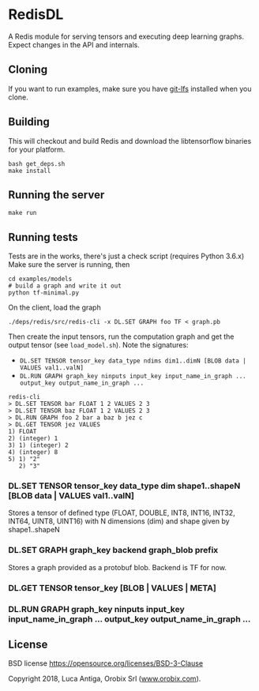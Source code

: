 # RedisDL

A Redis module for serving tensors and executing deep learning graphs.
Expect changes in the API and internals.

## Cloning
If you want to run examples, make sure you have [git-lfs](https://git-lfs.github.com) installed when you clone.

## Building
This will checkout and build Redis and download the libtensorflow binaries for your platform.
```
bash get_deps.sh
make install
```

## Running the server
```
make run
```

## Running tests
Tests are in the works, there's just a check script (requires Python 3.6.x)
Make sure the server is running, then
```
cd examples/models
# build a graph and write it out
python tf-minimal.py
```

On the client, load the graph
```
./deps/redis/src/redis-cli -x DL.SET GRAPH foo TF < graph.pb
```

Then create the input tensors, run the computation graph and get the output tensor (see `load_model.sh`). Note the signatures: 
* `DL.SET TENSOR tensor_key data_type ndims dim1..dimN [BLOB data | VALUES val1..valN]`
* `DL.RUN GRAPH graph_key ninputs input_key input_name_in_graph ... output_key output_name_in_graph ...`
```
redis-cli
> DL.SET TENSOR bar FLOAT 1 2 VALUES 2 3
> DL.SET TENSOR baz FLOAT 1 2 VALUES 2 3
> DL.RUN GRAPH foo 2 bar a baz b jez c
> DL.GET TENSOR jez VALUES
1) FLOAT
2) (integer) 1
3) 1) (integer) 2
4) (integer) 8
5) 1) "2"
   2) "3"
```

### DL.SET TENSOR tensor_key data_type dim shape1..shapeN [BLOB data | VALUES val1..valN]
Stores a tensor of defined type (FLOAT, DOUBLE, INT8, INT16, INT32, INT64, UINT8, UINT16) with N dimensions (dim) and shape given by shape1..shapeN

### DL.SET GRAPH graph_key backend graph_blob prefix
Stores a graph provided as a protobuf blob. Backend is TF for now.

### DL.GET TENSOR tensor_key [BLOB | VALUES | META]

### DL.RUN GRAPH graph_key ninputs input_key input_name_in_graph ... output_key output_name_in_graph ...


## License

BSD license https://opensource.org/licenses/BSD-3-Clause

Copyright 2018, Luca Antiga, Orobix Srl (www.orobix.com).
